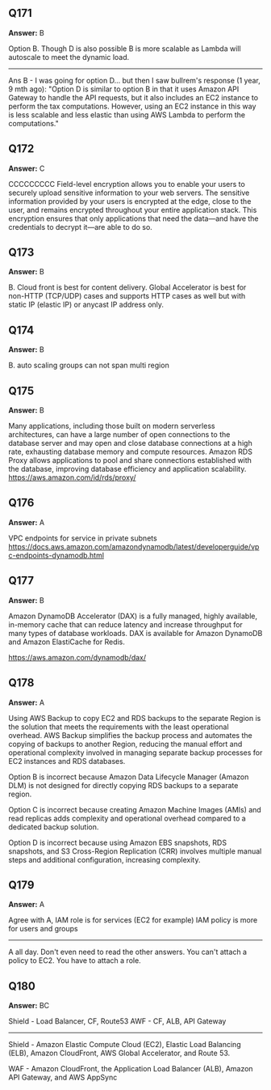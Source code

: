 ## Q171

**Answer:** B

Option B. Though D is also possible B is more scalable as Lambda will autoscale to meet the dynamic load.

---
Ans B - I was going for option D... but then I saw bullrem's response (1 year, 9 mth ago):
"Option D is similar to option B in that it uses Amazon API Gateway to handle the API requests, but it also includes an EC2 instance to perform the tax computations. However, using an EC2 instance in this way is less scalable and less elastic than using AWS Lambda to perform the computations."

## Q172

**Answer:** C

CCCCCCCCC
Field-level encryption allows you to enable your users to securely upload sensitive information to your web servers. The sensitive information provided by your users is encrypted at the edge, close to the user, and remains encrypted throughout your entire application stack. This encryption ensures that only applications that need the data—and have the credentials to decrypt it—are able to do so.

## Q173

**Answer:** B

B. Cloud front is best for content delivery. Global Accelerator is best for non-HTTP (TCP/UDP) cases and supports HTTP cases as well but with static IP (elastic IP) or anycast IP address only.

## Q174

**Answer:** B

B. auto scaling groups can not span multi region

## Q175

**Answer:** B

Many applications, including those built on modern serverless architectures, can have a large number of open connections to the database server and may open and close database connections at a high rate, exhausting database memory and compute resources. Amazon RDS Proxy allows applications to pool and share connections established with the database, improving database efficiency and application scalability.
https://aws.amazon.com/id/rds/proxy/

## Q176

**Answer:** A

VPC endpoints for service in private subnets
https://docs.aws.amazon.com/amazondynamodb/latest/developerguide/vpc-endpoints-dynamodb.html

## Q177

**Answer:** B

Amazon DynamoDB Accelerator (DAX) is a fully managed, highly available, in-memory cache that can reduce latency and increase throughput for many types of database workloads. DAX is available for Amazon DynamoDB and Amazon ElastiCache for Redis.

https://aws.amazon.com/dynamodb/dax/

## Q178

**Answer:** A

Using AWS Backup to copy EC2 and RDS backups to the separate Region is the solution that meets the requirements with the least operational overhead. AWS Backup simplifies the backup process and automates the copying of backups to another Region, reducing the manual effort and operational complexity involved in managing separate backup processes for EC2 instances and RDS databases.

Option B is incorrect because Amazon Data Lifecycle Manager (Amazon DLM) is not designed for directly copying RDS backups to a separate region.

Option C is incorrect because creating Amazon Machine Images (AMIs) and read replicas adds complexity and operational overhead compared to a dedicated backup solution.

Option D is incorrect because using Amazon EBS snapshots, RDS snapshots, and S3 Cross-Region Replication (CRR) involves multiple manual steps and additional configuration, increasing complexity.

## Q179

**Answer:** A

Agree with A, IAM role is for services (EC2 for example)
IAM policy is more for users and groups

----
A all day. Don't even need to read the other answers.
You can't attach a policy to EC2. You have to attach a role.

## Q180

**Answer:** BC

Shield - Load Balancer, CF, Route53
AWF - CF, ALB, API Gateway

----
Shield - Amazon Elastic Compute Cloud (EC2), Elastic Load Balancing (ELB), Amazon CloudFront, AWS Global Accelerator, and Route 53.

WAF - Amazon CloudFront, the Application Load Balancer (ALB), Amazon API Gateway, and AWS AppSync
